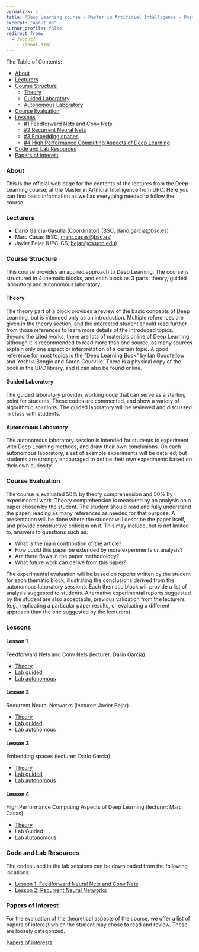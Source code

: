```yaml
---
permalink: /
title: "Deep Learning course - Master in Artificial Intelligence - Universitat Politècnica de Catalunya and Barcelona Supercomputing Center"
excerpt: "About me"
author_profile: false
redirect_from:
  - /about/
    - /about.html
---
```


The Table of Contents:

- [About](#about)
- [Lecturers](#lecturers)
- [Course Structure](#structure)
    - [Theory](#theory)
    - [Guided Laboratory](#guided)
    - [Autonomous Laboratory](#autonomous)
- [Course Evaluation](#evaluation)
- [Lessons](#lessons)
    - [#1 Feedforward Nets and Conv Nets](#mlp_convnets)
    - [#2 Recurrent Neural Nets](#rnn_nets)
    - [#3 Embedding spaces](#embeddings)
    - [#4 High Performance Computing Aspects of Deep Learning](#HPC) 
- [Code and Lab Resources](#code)
- [Papers of interest](#papers)


<a name='about'></a>
### About
This is the official web page for the contents of the lectures from the Deep Learning course, at the Master in Artificial Intelligence from UPC. Here you can find basic information as well as everything needed to follow the course.


<a name='lecturers'></a>
### Lecturers
- Dario Garcia-Gasulla (Coordinator) (BSC, dario.garcia@bsc.es)
- Marc Casas (BSC, marc.casas@bsc.es)
- Javier Bejar (UPC-CS, bejar@cs.upc.edu)



<a name='structure'></a>
### Course Structure

This course provides an applied approach to Deep Learning. The course is structured in 4 thematic blocks, and each block as 3 parts: theory, guided laboratory and autonomous laboratory.

<a name='theory'></a>
#### Theory

The theory part of a block provides a review of the basic concepts of Deep Learning, but is intended only as an introduction. Multiple references are given in the theory section, and the interested student should read further from those references to learn more details of the introduced topics. Beyond the cited works, there are lots of materials online of Deep Learning, although it is recommended to read more than one source, as many sources explain only one aspect or interpretation of a certain topic. A good reference for most topics is the "Deep Learning Book" by Ian Goodfellow and Yoshua Bengio and Aaron Courville. There is a physical copy of the book in the UPC library, and it can also be found online.


<a name='guided'></a>
#### Guided Laboratory

The guided laboratory provides working code that can serve as a starting point for students. These codes are commented, and show a variety of algorithmic solutions. The guided laboratory will be reviewed and discussed in class with students.

<a name='autonomous'></a>
#### Autonomous Laboratory

The autonomous laboratory session is intended for students to experiment with Deep Learning methods, and draw their own conclusions. On each autonomous laboratory, a set of example experiments will be detailed, but students are strongly encouraged to define their own experiments based on their own curiosity.

<a name='evaluation'></a>
### Course Evaluation

The course is evaluated 50% by theory comprehension and 50% by experimental work. Theory comprehension is measured by an analysis on a paper chosen by the student. The student should read and fully understand the paper, reading as many references as needed for that purpose. A presentation will be done where the student will describe the paper itself, and provide constructive criticism on it. This may include, but is not limited to, answers to questions such as:

- What is the main contribution of the article?
- How could this paper be extended by more experiments or analysis?
- Are there flaws in the paper methodology?
- What future work can derive from this paper?

The experimental evaluation will be based on reports written by the student for each thematic block, illustrating the conclusions derived from the autonomous laboratory sessions. Each thematic block will provide a list of analysis suggested to students. Alternative experimental reports suggested by the student are also acceptable, previous validation from the lecturers (e.g., replicating a particular paper results, or evaluating a different approach than the one suggested by the lecturers).



<a name='lessons'></a>
### Lessons

<a name='mlp_convnets'></a>
#### Lesson 1
Feedforward Nets and Conv Nets (lecturer: Dario Garcia)
- [Theory](mlp-convnets-theory/)
- [Lab guided](mlp-convnets-lab-guided/)
- [Lab autonomous](mlp-convnets-lab-autonomous/)


<a name='rnn_nets'></a>
#### Lesson 2
Recurrent Neural Networks (lecturer: Javier Bejar)

- [Theory](rnn-theory)
- [Lab guided](rnn-lab-guided)
- [Lab autonomous](rnn-lab-autonomous)


<a name='embeddings'></a>
#### Lesson 3
Embedding spaces (lecturer: Dario Garcia)

- [Theory](emb-space-theory)
- [Lab guided](embedding-spaces-lab-guided)
- [Lab autonomous](embedding-spaces-lab-autonomous)

<a name='HPC'></a>
#### Lesson 4
High Performance Computing Aspects of Deep Learning (lecturer: Marc Casas)
- [Theory](https://www.bsc.es/sites/default/files/public/bscw2/user/user-attachments/dlcourse_hpcfordl_1.pdf)
- Lab Guided
- Lab Autonomous

<a name='code'></a>
### Code and Lab Resources

The codes used in the lab sessions can be downloaded from the following locations:
- [Lesson 1: Feedforward Neural Nets and Conv Nets](https://github.com/UPC-MAI-DL/UPC-MAI-DL.github.io/tree/master/_codes/1.FNN-CNN)
- [Lesson 2: Recurrent Neural Networks](https://github.com/UPC-MAI-DL/UPC-MAI-DL.github.io/tree/master/_codes/2.RNN)



<a name='papers'></a>
### Papers of Interest

For the evaluation of the theoretical aspects of the course, we offer a list of papers of interest which the student may chose to read and review. These are loosely categorized.

[Papers of interests](papers-of-interest/)
